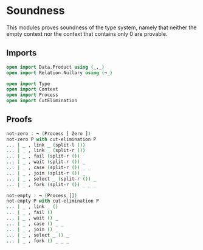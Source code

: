 # Soundness

This modules proves soundness of the type system, namely that
neither the empty context nor the context that contains only 0 are
provable.

## Imports

```agda
open import Data.Product using (_,_)
open import Relation.Nullary using (¬_)

open import Type
open import Context
open import Process
open import CutElimination
```

## Proofs

```agda
not-zero : ¬ (Process [ Zero ])
not-zero P with cut-elimination P
... | _ , link _ (split-l ())
... | _ , link _ (split-r ())
... | _ , fail (split-r ())
... | _ , wait (split-r ()) _
... | _ , case (split-r ()) _ _
... | _ , join (split-r ()) _
... | _ , select _ (split-r ()) _
... | _ , fork (split-r ()) _ _ _

not-empty : ¬ (Process [])
not-empty P with cut-elimination P
... | _ , link _ ()
... | _ , fail ()
... | _ , wait () _
... | _ , case () _ _
... | _ , join () _
... | _ , select _ () _
... | _ , fork () _ _ _
```
